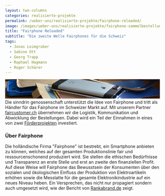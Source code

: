 ```yaml
---
layout: two-columns
categories: realisierte-projekte
permalink: /ueber-uns/realisierte-projekte/fairphone-reloaded/
image: /images/ueber-uns/realisierte-projekte/fairphone-sammelbestellung.jpg
title: "Fairphone Reloaded"
subtitle: "Die zweite Welle Fairphones für die Schweiz"
tags:
  - Jonas Leimgruber
  - Sabine Ott
  - Georg Trapp
  - Raphael Hagmann
  - Roger Schärer
---
```

<img class="leadimage" width="803" title="Fairphone" src="/images/angebote/fairphone_sub.jpg"> Die sinndrin genossenschaft unterstützt die Idee von Fairphone und tritt als Händler für das Fairphone im Schweizer Markt auf. Mit unserem Partner [faircustomer.ch](http://www.faircustomer.ch) übernehmen wir die Logistik, Kommunikation und Abwicklung der Bestellungen. Dabei wird ein Teil der Einnahmen in eines von zwei [Förderprojekten](http://blog.faircustomer.ch/?p=2387) investiert.

### Über Fairphone
Die holländische Firma "Fairphone" ist bestrebt, ein Smartphone anbieten zu können, welches auf der gesamten Produktionslinie fair und ressourcenschonend produziert wird. Sie stellen die ethischen Bedürfnisse und Transparenz an erste Stelle und erst an zweite den finanziellen Profit. Auf diese Weise will Fairphone das Bewusstsein der Konsumenten über den sozialen und ökologischen Einfluss der Produktion von Elektroartikeln erhöhen sowie die Messlatte für die gesamte Elektronikindustrie auf ein neues Niveau heben. Ein Versprechen, das nicht nur propagiert sondern auch umgesetzt wird, wie der Bericht von [Rankabrand.de](http://blog.rankabrand.de/2014/06/03/elektronik-report-2014-fairphone-top/) zeigt.
